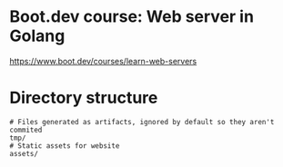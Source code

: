 # Boot.dev course: Web server in Golang
https://www.boot.dev/courses/learn-web-servers

# Directory structure
```
# Files generated as artifacts, ignored by default so they aren't commited
tmp/
# Static assets for website
assets/
```
